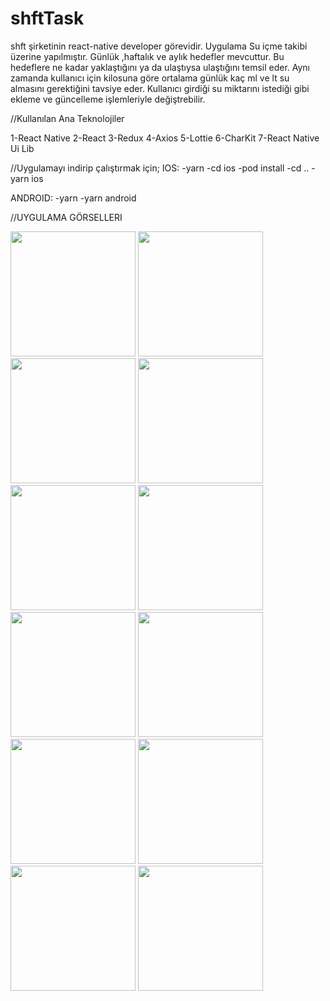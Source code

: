 # shftTask 
shft şirketinin react-native developer görevidir. Uygulama Su içme takibi üzerine yapılmıştır.  Günlük ,haftalık ve aylık hedefler mevcuttur.  Bu hedeflere ne kadar yaklaştığını ya da ulaştıysa ulaştığını temsil eder. 
Aynı zamanda kullanıcı için kilosuna göre ortalama günlük kaç ml ve lt su almasını gerektiğini tavsiye eder.
Kullanıcı girdiği su miktarını istediği gibi ekleme ve güncelleme işlemleriyle değiştrebilir.

 //Kullanılan Ana Teknolojiler
 
 1-React Native
 2-React
 3-Redux
 4-Axios
 5-Lottie
 6-CharKit
 7-React Native Ui Lib
 
 //Uygulamayı indirip çalıştırmak için;
 IOS:
  -yarn 
  -cd ios
  -pod install
  -cd ..
  -yarn ios
  
  ANDROID:
  -yarn
  -yarn android
  
  //UYGULAMA GÖRSELLERI
  
  
  
  
<img src="https://github.com/ceylanbusra/shftTask/assets/68326893/bfe17bea-c38f-4bbc-96a7-68ddc3baac88" width="200" />
<img src="https://github.com/ceylanbusra/shftTask/assets/68326893/6e9d457b-ffb1-403c-8744-5709e761b675" width="200" />
<img src="https://github.com/ceylanbusra/shftTask/assets/68326893/99d41426-463d-407d-a900-0b1d1cf29b68" width="200" />
<img src="https://github.com/ceylanbusra/shftTask/assets/68326893/a751c3ca-88f1-44e2-94fd-872ce96f0ef3" width="200" />
<img src="https://github.com/ceylanbusra/shftTask/assets/68326893/6e14890c-16c2-4c65-be21-4c069f698ce1" width="200" />
<img src="https://github.com/ceylanbusra/shftTask/assets/68326893/6e14890c-16c2-4c65-be21-4c069f698ce1" width="200" />
<img src="https://github.com/ceylanbusra/shftTask/assets/68326893/0eee6904-47df-4b00-96fd-a09dd5f5d740" width="200" />
<img src="https://github.com/ceylanbusra/shftTask/assets/68326893/885da25d-d981-40ec-8cfe-43fcb385f557" width="200" />
<img src="https://github.com/ceylanbusra/shftTask/assets/68326893/03fdb089-cd39-4373-9683-bcc9b86fb146" width="200" />
<img src="https://github.com/ceylanbusra/shftTask/assets/68326893/bbcac6c0-8c61-48c7-b52f-777d26a58891" width="200" />
<img src="https://github.com/ceylanbusra/shftTask/assets/68326893/4947763d-f3c9-4767-8647-cdc1144b0a52" width="200" />
<img src="https://github.com/ceylanbusra/shftTask/assets/68326893/8ed95aea-8c8f-4e6b-ae44-ecc54a55e37b" width="200" />








  
